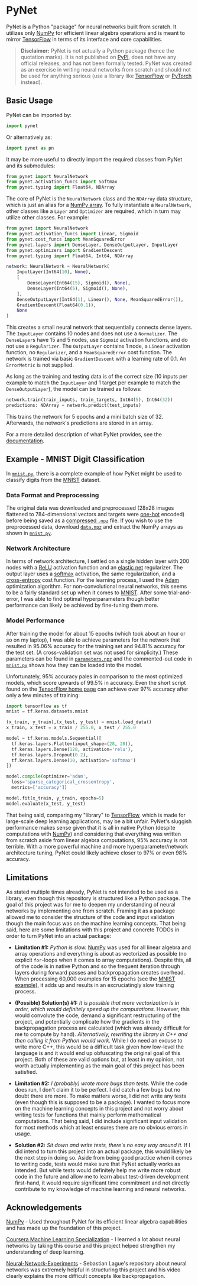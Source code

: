 # PyNet

PyNet is a Python "package" for neural networks built from scratch. It utilizes only [NumPy](https://numpy.org/) for efficient linear algebra operations and is meant to mirror [TensorFlow](https://www.tensorflow.org/) in terms of its interface and core capabilities.

> **Disclaimer:** PyNet is not actually a Python package (hence the quotation marks). It is not published on [PyPI](https://pypi.org/), does not have any official releases, and has not been formally tested. PyNet was created as an exercise in writing neural networks from scratch and should not be used for anything serious (use a library like [TensorFlow](https://www.tensorflow.org/) or [PyTorch](https://pytorch.org/) instead).

## Basic Usage

PyNet can be imported by:

``` python
import pynet
```

Or alternatively as:

``` python
import pynet as pn
```

It may be more useful to directly import the required classes from PyNet and its submodules:

``` python
from pynet import NeuralNetwork
from pynet.activation_funcs import Softmax
from pynet.typing import Float64, NDArray
```

The core of PyNet is the `NeuralNetwork` class and the `NDArray` data structure, which is just an alias for a [NumPy array](https://numpy.org/doc/stable/reference/generated/numpy.array.html). To fully instantiate a `NeuralNetwork`, other classes like a `Layer` and `Optimizer` are required, which in turn may utilize other classes. For example:

``` python
from pynet import NeuralNetwork
from pynet.activation_funcs import Linear, Sigmoid
from pynet.cost_funcs import MeanSquaredError
from pynet.layers import DenseLayer, DenseOutputLayer, InputLayer
from pynet.optimizers import GradientDescent
from pynet.typing import Float64, Int64, NDArray

network: NeuralNetwork = NeuralNetwork(
    InputLayer(Int64(10), None),
    [
        DenseLayer(Int64(15), Sigmoid(), None),
        DenseLayer(Int64(5), Sigmoid(), None),
    ],
    DenseOutputLayer(Int64(1), Linear(), None, MeanSquaredError()),
    GradientDescent(Float64(0.1)),
    None
)
```

This creates a small neural network that sequentially connects dense layers. The `InputLayer` contains 10 nodes and does not use a `Normalizer`. The `DenseLayer`s have 15 and 5 nodes, use `Sigmoid` activation functions, and do not use a `Regularizer`. The `OutputLayer` contains 1 node, a `Linear` activation function, no `Regularizer`, and a `MeanSquaredError` cost function. The network is trained via basic `GradientDescent` with a learning rate of 0.1. An `ErrorMetric` is not supplied.

As long as the training and testing data is of the correct size (10 inputs per example to match the `InputLayer` and 1 target per example to match the `DenseOutputLayer`), the model can be trained as follows:

``` python
network.train(train_inputs, train_targets, Int64(5), Int64(32))
predictions: NDArray = network.predict(test_inputs)
```

This trains the network for 5 epochs and a mini batch size of 32. Afterwards, the network's predictions are stored in an array.

For a more detailed description of what PyNet provides, see the [documentation](DOCUMENTATION.md).

## Example - MNIST Digit Classification

In [`mnist.py`](src/example/mnist.py), there is a complete example of how PyNet might be used to classify digits from the [MNIST](http://yann.lecun.com/exdb/mnist/) dataset.

### Data Format and Preprocessing

The original data was downloaded and preprocessed (28x28 images flattened to 784-dimensional vectors and targets were [one-hot](https://en.wikipedia.org/wiki/One-hot#Machine_learning_and_statistics) encoded) before being saved as a [compressed `.npz`](https://numpy.org/doc/stable/reference/generated/numpy.savez_compressed.html) file. If you wish to use the preprocessed data, download [`data.npz`](src/example/data.npz) and extract the NumPy arrays as shown in [`mnist.py`](src/example/mnist.py).

### Network Architecture

In terms of network architecture, I settled on a single hidden layer with 200 nodes with a [ReLU](https://en.wikipedia.org/wiki/Rectifier_(neural_networks)) activation function and an [elastic net](https://en.wikipedia.org/wiki/Elastic_net_regularization) regularizer. The output layer uses a [softmax](https://en.wikipedia.org/wiki/Softmax_function) activation, the same regularization, and a [cross-entropy](https://en.wikipedia.org/wiki/Cross-entropy) cost function. For the learning process, I used the [Adam](https://en.wikipedia.org/wiki/Stochastic_gradient_descent#Adam) optimization algorithm. For non-convolutional neural networks, this seems to be a fairly standard set up when it comes to [MNIST](http://yann.lecun.com/exdb/mnist/). After some trial-and-error, I was able to find optimal hyperparameters though better performance can likely be achieved by fine-tuning them more.

### Model Performance

After training the model for about 15 epochs (which took about an hour or so on my laptop), I was able to achieve parameters for the network that resulted in 95.06% accuracy for the training set and 94.81% accuracy for the test set. (A cross-validation set was not used for simplicity.) These parameters can be found in [`parameters.npz`](src/example/parameters.npz) and the commented-out code in [`mnist.py`](src/example/mnist.py) shows how they can be loaded into the model.

Unfortunately, 95% accuracy pales in comparison to the most optimized models, which score upwards of 99.5% in accuracy. Even the short script found on the [TensorFlow home page](https://www.tensorflow.org/) can achieve over 97% accuracy after only a few minutes of training:

``` python
import tensorflow as tf
mnist = tf.keras.datasets.mnist

(x_train, y_train),(x_test, y_test) = mnist.load_data()
x_train, x_test = x_train / 255.0, x_test / 255.0

model = tf.keras.models.Sequential([
  tf.keras.layers.Flatten(input_shape=(28, 28)),
  tf.keras.layers.Dense(128, activation='relu'),
  tf.keras.layers.Dropout(0.2),
  tf.keras.layers.Dense(10, activation='softmax')
])

model.compile(optimizer='adam',
  loss='sparse_categorical_crossentropy',
  metrics=['accuracy'])

model.fit(x_train, y_train, epochs=5)
model.evaluate(x_test, y_test)
```

That being said, comparing my "library" to [TensorFlow](https://www.tensorflow.org/), which is made for large-scale deep learning applications, may be a bit unfair. PyNet's sluggish performance makes sense given that it is all in native Python (despite computations with [NumPy](https://numpy.org/)) and considering that everything was written from scratch aside from linear algebra computations, 95% accuracy is not terrible. With a more powerful machine and more hyperparameter/network architecture tuning, PyNet could likely achieve closer to 97% or even 98% accuracy.

## Limitations

As stated multiple times already, PyNet is not intended to be used as a library, even though this repository is structured like a Python package. The goal of this project was for me to deepen my understanding of neural networks by implementing one from scratch. Framing it as a package allowed me to consider the structure of the code and input validation though the main focus was on the machine learning concepts. That being said, here are some limitations with this project and concrete TODOs in order to turn PyNet into an actual package:

- **Limitation #1:** _Python is slow._ [NumPy](https://numpy.org/) was used for all linear algebra and array operations and everything is about as vectorized as possible (no explicit `for`-loops when it comes to array computations). Despite this, all of the code is in native Python and so the frequent iteration through layers during forward passes and backpropagation creates overhead. When processing 60,000 examples for 15 epochs (see the [MNIST example](README.md#example---mnist-digit-classification)), it adds up and results in an excruciatingly slow training process.

- **(Possible) Solution(s) #1:** _It is possible that more vectorization is in order, which would definitely speed up the computations._ However, this would convolute the code, demand a significant restructuring of the project, and potentially complicate how the gradients in the backpropagation process are calculated (which was already difficult for me to compute by hand). _Alternatively, rewriting the library in C++ and then calling it from Python would work._ While I do need an excuse to write more C++, this would be a difficult task given how low-level the language is and it would end up obfuscating the original goal of this project. Both of these are valid options but, at least in my opinion, not worth actually implementing as the main goal of this project has been satisfied.

- **Limitation #2:** _I (probably) wrote more bugs than tests._ While the code does run, I don't claim it to be perfect. I did catch a few bugs but no doubt there are more. To make matters worse, I did not write any tests (even though this is supposed to be a package). I wanted to focus more on the machine learning concepts in this project and not worry about writing tests for functions that mainly perform mathematical computations. That being said, I did include significant input validation for most methods which at least ensures there are no obvious errors in usage.

- **Solution #2:** _Sit down and write tests, there's no easy way around it._ If I did intend to turn this project into an actual package, this would likely be the next step in doing so. Aside from being good practice when it comes to writing code, tests would make sure that PyNet actually works as intended. But while tests would definitely help me write more robust code in the future and allow me to learn about test-driven development first-hand, it would require significant time commitment and not directly contribute to my knowledge of machine learning and neural networks.

## Acknowledgements

[NumPy](https://numpy.org/) - Used throughout PyNet for its efficient linear algebra capabilities and has made up the foundation of this project.

[Coursera Machine Learning Specialization](https://www.coursera.org/specializations/machine-learning-introduction) - I learned a lot about neural networks by taking this course and this project helped strengthen my understanding of deep learning.

[Neural-Network-Experiments](https://github.com/SebLague/Neural-Network-Experiments) - Sebastian Lague's repository about neural networks was extremely helpful in structuring this project and his video clearly explains the more difficult concepts like backpropagation.
